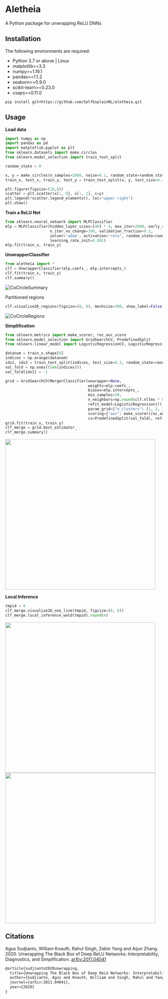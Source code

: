 # Aletheia 
A Python package for unwrapping ReLU DNNs

## Installation 

The following environments are required:

- Python 3.7 or above | Linux
- matplotlib>=3.3
- numpy>=1.19.1 
- pandas>=1.1.2
- seaborn>=0.9.0
- scikit-learn>=0.23.0
- csaps==0.11.0

```shell
pip install git+https://github.com/SelfExplainML/aletheia.git
```

## Usage

**Load data** 
```python
import numpy as np 
import pandas as pd 
import matplotlib.pyplot as plt
from sklearn.datasets import make_circles
from sklearn.model_selection import train_test_split

random_state = 0

x, y = make_circles(n_samples=2000, noise=0.1, random_state=random_state)
train_x, test_x, train_y, test_y = train_test_split(x, y, test_size=0.2, random_state=random_state)

plt.figure(figsize=(10,8))
scatter = plt.scatter(x[:, 0], x[:, 1], c=y)
plt.legend(*scatter.legend_elements(), loc="upper right")
plt.show()
```

**Train a ReLU Net**
```python
from sklearn.neural_network import MLPClassifier
mlp = MLPClassifier(hidden_layer_sizes=[40] * 4, max_iter=2000, early_stopping=True, 
                    n_iter_no_change=100, validation_fraction=0.2,
                    solver='adam', activation="relu", random_state=random_state, 
                    learning_rate_init=0.001)
mlp.fit(train_x, train_y)
```

**UnwrapperClassifier**
```python
from aletheia import *
clf = UnwrapperClassifier(mlp.coefs_, mlp.intercepts_)
clf.fit(train_x, train_y)
clf.summary()
```

![CoCircleSummary](https://github.com/SelfExplainML/Aletheia/blob/master/examples/results/CoCircle_SummaryTable.png)

Partitioned regions
```python 
clf.visualize2D_regions(figsize=(8, 8), meshsize=300, show_label=False)
```
![CoCircleRegions](https://github.com/SelfExplainML/Aletheia/blob/master/examples/results/CoCircle_Regions.png)

**Simplification**
```python 
from sklearn.metrics import make_scorer, roc_auc_score
from sklearn.model_selection import GridSearchCV, PredefinedSplit
from sklearn.linear_model import LogisticRegressionCV, LogisticRegression

datanum = train_x.shape[0]
indices = np.arange(datanum)
idx1, idx2 = train_test_split(indices, test_size=0.2, random_state=random_state)
val_fold = np.ones((len(indices)))
val_fold[idx1] = -1

grid = GridSearchCV(MergerClassifier(unwrapper=None, 
                                     weights=mlp.coefs_, 
                                     biases=mlp.intercepts_,
                                     min_samples=30,
                                     n_neighbors=np.round(clf.nllms * 0.01).astype(int),
                                     refit_model=LogisticRegression()),
                                     param_grid={"n_clusters": [1, 2, 3, 4, 5, 6, 7, 8, 9, 10, 15, 20]},
                                     scoring={"auc": make_scorer(roc_auc_score, needs_proba=True)},
                                     cv=PredefinedSplit(val_fold), refit="auc", n_jobs=10, error_score=np.nan)
grid.fit(train_x, train_y)
clf_merge = grid.best_estimator_
clf_merge.summary()
```
<img src="https://github.com/SelfExplainML/Aletheia/blob/master/examples/results/CoCircle_MergeSummaryTable.png" width="480">

**Local Inference**
```python 
tmpid = 0
clf_merge.visualize2D_one_line(tmpid, figsize=(8, 8))
clf_merge.local_inference_wald(tmpid).round(4)
```
<img src="https://github.com/SelfExplainML/Aletheia/blob/master/examples/results/CoCircle_Local.png" width="480">
<img src="https://github.com/SelfExplainML/Aletheia/blob/master/examples/results/CoCircle_Inference.png" width="480">

## Citations
Agus Sudjianto, William Knauth, Rahul Singh, Zebin Yang and Aijun Zhang. 2020. Unwrapping The Black Box of Deep ReLU Networks: Interpretability, Diagnostics, and Simplification. [arXiv:2011.04041](https://arxiv.org/abs/2011.04041)

```latex
@article{sudjianto2020unwrapping,
  title={Unwrapping The Black Box of Deep ReLU Networks: Interpretability, Diagnostics, and Simplification},
  author={Sudjianto, Agus and Knauth, William and Singh, Rahul and Yang, Zebin and Zhang, Aijun},
  journal={arXiv:2011.04041},
  year={2020}
}
```
